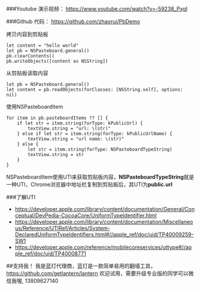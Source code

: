 ###Youtube 演示视频：
https://www.youtube.com/watch?v=-59238_PxgI

###Github 代码：
https://github.com/zhaorui/PbDemo


拷贝内容到剪贴板
```
let content = "hello world"
let pb = NSPasteboard.general()
pb.clearContents()
pb.writeObjects([content as NSString])
```
从剪贴板读取内容
```
let pb = NSPasteboard.general()
let content = pb.readObjects(forClasses: [NSString.self], options: nil)
```
使用NSPasteboardItem
```
for item in pb.pasteboardItems ?? [] {
    if let str = item.string(forType: kPublicUrl) {
        textView.string = "url: \(str)"
    } else if let str = item.string(forType: kPublicUrlName) {
        textView.string = "url name: \(str)"
    } else {
        let str = item.string(forType: NSPasteboardTypeString)
        textView.string = str
    }
}
```
NSPasteboardItem使用UTI来获取剪贴板内容，**NSPasteboardTypeString**就是一种UTI，Chrome浏览器中地址栏复制到剪贴板后，其UTI为**public.url**

###了解UTI
* https://developer.apple.com/library/content/documentation/General/Conceptual/DevPedia-CocoaCore/UniformTypeIdentifier.html
* https://developer.apple.com/library/content/documentation/Miscellaneous/Reference/UTIRef/Articles/System-DeclaredUniformTypeIdentifiers.html#//apple_ref/doc/uid/TP40009259-SW1
* https://developer.apple.com/reference/mobilecoreservices/uttype#//apple_ref/doc/uid/TP40008771

##支持我！
我是蓝灯代理商，蓝灯是一款简单易用的翻墙工具，https://github.com/getlantern/lantern
欢迎试用，需要升级专业版的同学可以微信我喔, 13809627140
